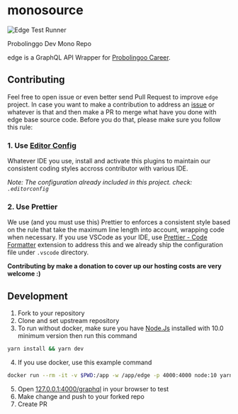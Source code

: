 # monosource

![Edge Test Runner](https://github.com/probolinggo-dev/monosource/workflows/Edge%20Test%20Runner/badge.svg?branch=master)

Probolinggo Dev Mono Repo

edge is a GraphQL API Wrapper for [Probolingoo Career](https://career.probolinggo.dev/).

## Contributing

Feel free to open issue or even better send Pull Request to improve `edge` project. In case you want to make a contribution to address an [issue](https://github.com/probolinggo-dev/monosource/issues) or whatever is that and then make a PR to merge what have you done with edge base source code. Before you do that, please make sure you follow this rule:

### 1. Use [Editor Config](https://editorconfig.org)

Whatever IDE you use, install and activate this plugins to maintain our consistent coding styles accross contributor with various IDE.

_Note: The configuration already included in this project. check: `.editorconfig`_

### 2. Use Prettier

We use (and you must use this) Prettier to enforces a consistent style based on the rule that take the maximum line length into account, wrapping code when necessary. If you use VSCode as your IDE, use [Prettier - Code Formatter](https://marketplace.visualstudio.com/items?itemName=esbenp.prettier-vscode) extension to address this and we already ship the configuration file under `.vscode` directory.

**Contributing by make a donation to cover up our hosting costs are very welcome :)**

## Development

1. Fork to your repository
2. Clone and set upstream repository
3. To run without docker, make sure you have [Node.Js](https://nodejs.org/) installed with 10.0 minimum version then run this command

```sh
yarn install && yarn dev
```

4. If you use docker, use this example command

```sh
docker run --rm -it -v $PWD:/app -w /app/edge -p 4000:4000 node:10 yarn install && yarn dev
```

5. Open [127.0.0.1:4000/graphql](http://127.0.0.1:4000/graphql) in your browser to test
6. Make change and push to your forked repo
7. Create PR
